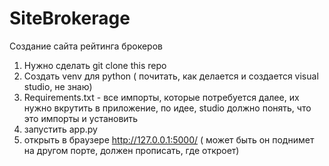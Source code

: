 # SiteBrokerage
Создание сайта рейтинга брокеров

1) Нужно сделать git clone this repo 
2) Создать venv для python ( почитать, как делается и создается visual studio, не знаю) 
3) Requirements.txt - все импорты, которые потребуется далее, их нужно вкрутить в приложение, по идее,
    studio должно понять, что это импорты и установить
4) запустить app.py 
5) открыть в браузере http://127.0.0.1:5000/ ( может быть он поднимет на другом порте, должен прописать, где откроет)
